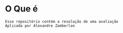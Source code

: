 # O Que é
    Esse repositório contém a resolução de uma avaliação
    Aplicada por Alexandre Zamberlan
    
